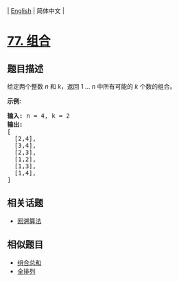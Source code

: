 
| [English](README_EN.md) | 简体中文 |

# [77. 组合](https://leetcode-cn.com/problems/combinations/)

## 题目描述

<p>给定两个整数 <em>n</em> 和 <em>k</em>，返回 1 ... <em>n </em>中所有可能的 <em>k</em> 个数的组合。</p>

<p><strong>示例:</strong></p>

<pre><strong>输入:</strong>&nbsp;n = 4, k = 2
<strong>输出:</strong>
[
  [2,4],
  [3,4],
  [2,3],
  [1,2],
  [1,3],
  [1,4],
]</pre>


## 相关话题

- [回溯算法](https://leetcode-cn.com/tag/backtracking)

## 相似题目

- [组合总和](../combination-sum/README.md)
- [全排列](../permutations/README.md)
